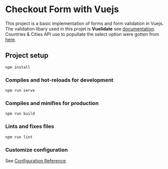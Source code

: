 # Checkout Form with Vuejs

  This project is a basic implementation of forms and form validation in Vuejs. <br>
  The validation libary used in this projet is <b>Vuelidate</b> see [documentation](https://vuelidate.js.org/). <br>
  Countries & Cities API use to popullate the select option were gotten from [here](https://documenter.getpostman.com/view/1134062/T1LJjU52).
  


## Project setup
```
npm install
```

### Compiles and hot-reloads for development
```
npm run serve
```

### Compiles and minifies for production
```
npm run build
```

### Lints and fixes files
```
npm run lint
```

### Customize configuration
See [Configuration Reference](https://cli.vuejs.org/config/).
